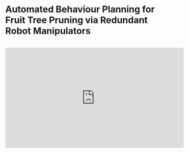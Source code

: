 # Automated Behaviour Planning for Fruit Tree Pruning via Redundant Robot Manipulators

<br>

<iframe width="560" height="315" src="https://www.youtube.com/embed/slQQ0rYcY2Q?si=InEGT-HLbMaGFzaH" title="YouTube video player" frameborder="0" allow="accelerometer; autoplay; clipboard-write; encrypted-media; gyroscope; picture-in-picture; web-share" referrerpolicy="strict-origin-when-cross-origin" allowfullscreen></iframe>

<br>
